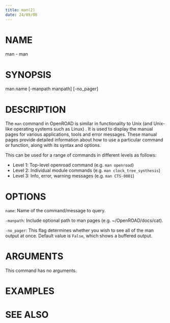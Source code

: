 ```yaml
---
title: man(2)
date: 24/09/08
---
```


# NAME

man - man

# SYNOPSIS

man
    name
    [-manpath manpath]
    [-no_pager]


# DESCRIPTION

The `man` command in OpenROAD is similar in functionality to Unix
(and Unix-like operating systems such as Linux) . It is used to 
display the manual pages for various applications, tools and error 
messages. These manual pages provide detailed information about how
to use a particular command or function, along with its syntax and options.

This can be used for a range of commands in different levels as follows:
- Level 1: Top-level openroad command (e.g. `man openroad`)
- Level 2: Individual module commands (e.g. `man clock_tree_synthesis`)
- Level 3: Info, error, warning messages (e.g. `man CTS-0001`)

# OPTIONS

`name`:  Name of the command/message to query.

`-manpath`:  Include optional path to man pages (e.g. ~/OpenROAD/docs/cat).

`-no_pager`:  This flag determines whether you wish to see all of the man output at once. Default value is `False`, which shows a buffered output.

# ARGUMENTS

This command has no arguments.

# EXAMPLES

# SEE ALSO
